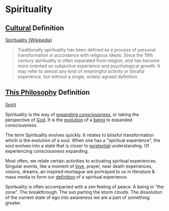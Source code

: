 # Spirituality

## [Cultural](./culture.md) Definition

<a href="https://en.wikipedia.org/wiki/Spirituality" target="_blank">Spirituality (Wikipedia)</a>

> Traditionally spirituality has been defined as a process of personal transformation in accordance with religious ideals. Since the 19th century spirituality is often separated from religion, and has become more oriented on subjective experience and psychological growth. It may refer to almost any kind of meaningful activity or blissful experience, but without a single, widely-agreed definition.

## [This Philosophy](./this-philosophy.md) Definition

[Spirit](./spirit.md)

Spirituality is the way of [expanding consciousness](./expanding-consciousness.md), or taking the perspective of [God](./god.md). It is the [evolution](./evolution.md) of a [being](./being.md) to expanded consciousness.

The term Spirituality evolves quickly. It relates to blissful transformation which is the evolution of a soul. When one has a "spiritual experience", the soul evolves into a state that is closer to [existential](./existence.md) understanding. Of experiencing consciousness expanding.

Most often, we relate certain activities to activating spiritual experiences. Singular events, like a moment of [love](./love.md), prayer, near death experiences, visions, dreams, an inspired montague are portrayed to us in literature & mass media to form our [definition](./definition.md) of a spiritual experience.

Spirituality is often accompanied with a zen feeling of peace. A being in "the zone". The breakthrough. The sun parting the storm clouds. The dissolution of the current state of ego into awareness we are a part of something greater.
